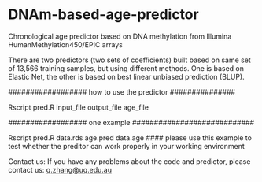 # DNAm-based-age-predictor
Chronological age predictor based on DNA methylation from Illumina HumanMethylation450/EPIC arrays 

There are two predictors (two sets of coefficients) built based on same set of 13,566 training samples, but using different methods. One is based on Elastic Net, the other is based on best linear unbiased prediction (BLUP). 

################## how to use the predictor ###############

Rscript pred.R input_file output_file age_file


################## one example ############################

Rscript pred.R data.rds age.pred data.age     #### please use this example to test whether the preditor can work properly in your working environment


Contact us: If you have any problems about the code and predictor, please contact us: q.zhang@uq.edu.au
